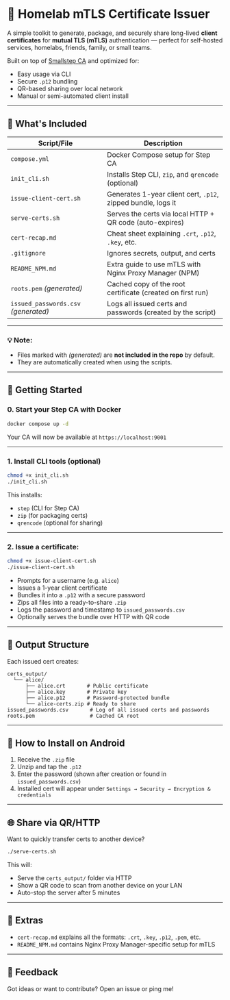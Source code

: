 # 🔐 Homelab mTLS Certificate Issuer

A simple toolkit to generate, package, and securely share long-lived **client certificates** for **mutual TLS (mTLS)** authentication — perfect for self-hosted services, homelabs, friends, family, or small teams.

Built on top of [Smallstep CA](https://smallstep.com/docs/step-ca) and optimized for:
- Easy usage via CLI
- Secure `.p12` bundling
- QR-based sharing over local network
- Manual or semi-automated client install

---

## 🧰 What's Included

| Script/File                        | Description                                                              |
|-----------------------------------|--------------------------------------------------------------------------|
| `compose.yml`                     | Docker Compose setup for Step CA                                         |
| `init_cli.sh`                     | Installs Step CLI, `zip`, and `qrencode` (optional)                      |
| `issue-client-cert.sh`           | Generates 1-year client cert, `.p12`, zipped bundle, logs it             |
| `serve-certs.sh`                 | Serves the certs via local HTTP + QR code (auto-expires)                 |
| `cert-recap.md`                  | Cheat sheet explaining `.crt`, `.p12`, `.key`, etc.                      |
| `.gitignore`                     | Ignores secrets, output, and certs                                       |
| `README_NPM.md`                  | Extra guide to use mTLS with Nginx Proxy Manager (NPM)                   |
| `roots.pem` *(generated)*        | Cached copy of the root certificate (created on first run)              |
| `issued_passwords.csv` *(generated)* | Logs all issued certs and passwords (created by the script)           |

---

### 💡 Note:
- Files marked with *(generated)* are **not included in the repo** by default.
- They are automatically created when using the scripts.

---

## 🚀 Getting Started

### 0. Start your Step CA with Docker

```bash
docker compose up -d
```

Your CA will now be available at `https://localhost:9001`

---

### 1. Install CLI tools (optional)

```bash
chmod +x init_cli.sh
./init_cli.sh
```

This installs:
- `step` (CLI for Step CA)
- `zip` (for packaging certs)
- `qrencode` (optional for sharing)

---

### 2. Issue a certificate:

```bash
chmod +x issue-client-cert.sh
./issue-client-cert.sh
```

- Prompts for a username (e.g. `alice`)
- Issues a 1-year client certificate
- Bundles it into a `.p12` with a secure password
- Zips all files into a ready-to-share `.zip`
- Logs the password and timestamp to `issued_passwords.csv`
- Optionally serves the bundle over HTTP with QR code

---

## 📂 Output Structure

Each issued cert creates:
```
certs_output/
  └── alice/
      ├── alice.crt       # Public certificate
      ├── alice.key       # Private key
      ├── alice.p12       # Password-protected bundle
      └── alice-certs.zip # Ready to share
issued_passwords.csv       # Log of all issued certs and passwords
roots.pem                  # Cached CA root
```

---

## 📱 How to Install on Android

1. Receive the `.zip` file
2. Unzip and tap the `.p12`
3. Enter the password (shown after creation or found in `issued_passwords.csv`)
4. Installed cert will appear under `Settings → Security → Encryption & credentials`

---

## 🌐 Share via QR/HTTP

Want to quickly transfer certs to another device?

```bash
./serve-certs.sh
```

This will:
- Serve the `certs_output/` folder via HTTP
- Show a QR code to scan from another device on your LAN
- Auto-stop the server after 5 minutes

---

## 🧠 Extras

- `cert-recap.md` explains all the formats: `.crt`, `.key`, `.p12`, `.pem`, etc.
- `README_NPM.md` contains Nginx Proxy Manager-specific setup for mTLS

---

## 💬 Feedback

Got ideas or want to contribute? Open an issue or ping me!
